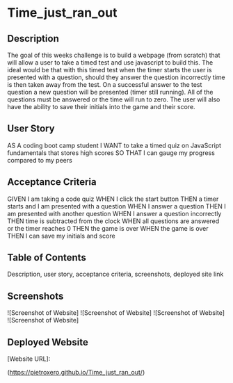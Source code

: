 # Time_just_ran_out

## Description
The goal of this weeks challenge is to build a webpage (from scratch) that will allow a user to take a timed test and use javascript to build this. The ideal would be that with this timed test when the timer starts the user is presented with a question, should they answer the question incorrectly time is then taken away from the test. On a successful answer to the test question a new question will be presented (timer still running). All of the questions must be answered or the time will run to zero. The user will also have the ability to save their initials into the game and their score.

## User Story
AS A coding boot camp student
I WANT to take a timed quiz on JavaScript fundamentals that stores high scores
SO THAT I can gauge my progress compared to my peers

## Acceptance Criteria
GIVEN I am taking a code quiz
WHEN I click the start button
THEN a timer starts and I am presented with a question
WHEN I answer a question
THEN I am presented with another question
WHEN I answer a question incorrectly
THEN time is subtracted from the clock
WHEN all questions are answered or the timer reaches 0
THEN the game is over
WHEN the game is over
THEN I can save my initials and score

## Table of Contents
Description, user story, acceptance criteria, screenshots, deployed site link

## Screenshots
![Screenshot of Website]
![Screenshot of Website]
![Screenshot of Website]
![Screenshot of Website]

## Deployed Website
[Website URL]: 


(https://pietroxero.github.io/Time_just_ran_out/)
